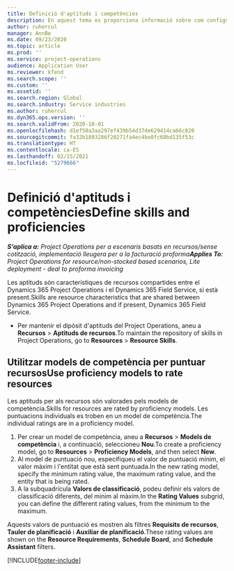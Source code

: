 ```yaml
---
title: Definició d'aptituds i competències
description: En aquest tema es proporciona informació sobre com configurar models de competència per puntuar recursos.
author: ruhercul
manager: AnnBe
ms.date: 09/23/2020
ms.topic: article
ms.prod: ''
ms.service: project-operations
audience: Application User
ms.reviewer: kfend
ms.search.scope: ''
ms.custom: ''
ms.assetid: ''
ms.search.region: Global
ms.search.industry: Service industries
ms.author: ruhercul
ms.dyn365.ops.version: ''
ms.search.validFrom: 2020-10-01
ms.openlocfilehash: d1ef50a3aa297ef439b54d37de629414ca66c820
ms.sourcegitcommit: fa32b1893286f20271fa4ec4be8fc68bd135f53c
ms.translationtype: HT
ms.contentlocale: ca-ES
ms.lasthandoff: 02/15/2021
ms.locfileid: "5279666"
---
```

# <a name="define-skills-and-proficiencies"></a><span data-ttu-id="8812f-103">Definició d'aptituds i competències</span><span class="sxs-lookup"><span data-stu-id="8812f-103">Define skills and proficiencies</span></span>

<span data-ttu-id="8812f-104">_**S'aplica a:** Project Operations per a escenaris basats en recursos/sense cotització, implementació lleugera per a la facturació proforma_</span><span class="sxs-lookup"><span data-stu-id="8812f-104">_**Applies To:** Project Operations for resource/non-stocked based scenarios, Lite deployment - deal to proforma invoicing_</span></span>

<span data-ttu-id="8812f-105">Les aptituds són característiques de recursos compartides entre el Dynamics 365 Project Operations i el Dynamics 365 Field Service, si està present.</span><span class="sxs-lookup"><span data-stu-id="8812f-105">Skills are resource characteristics that are shared between Dynamics 365 Project Operations and if present, Dynamics 365 Field Service.</span></span> 

- <span data-ttu-id="8812f-106">Per mantenir el dipòsit d'aptituds del Project Operations, aneu a **Recursos** \> **Aptituds de recursos**.</span><span class="sxs-lookup"><span data-stu-id="8812f-106">To maintain the repository of skills in Project Operations, go to **Resources** \> **Resource Skills**.</span></span> 

## <a name="use-proficiency-models-to-rate-resources"></a><span data-ttu-id="8812f-107">Utilitzar models de competència per puntuar recursos</span><span class="sxs-lookup"><span data-stu-id="8812f-107">Use proficiency models to rate resources</span></span>

<span data-ttu-id="8812f-108">Les aptituds per als recursos són valorades pels models de competència.</span><span class="sxs-lookup"><span data-stu-id="8812f-108">Skills for resources are rated by proficiency models.</span></span> <span data-ttu-id="8812f-109">Les puntuacions individuals es troben en un model de competència.</span><span class="sxs-lookup"><span data-stu-id="8812f-109">The individual ratings are in a proficiency model.</span></span> 

1. <span data-ttu-id="8812f-110">Per crear un model de competència, aneu a **Recursos** \> **Models de competència** i, a continuació, seleccioneu **Nou**.</span><span class="sxs-lookup"><span data-stu-id="8812f-110">To create a proficiency model, go to **Resources** \> **Proficiency Models**, and then select **New**.</span></span>
2. <span data-ttu-id="8812f-111">Al model de puntuació nou, especifiqueu el valor de puntuació mínim, el valor màxim i l'entitat que està sent puntuada.</span><span class="sxs-lookup"><span data-stu-id="8812f-111">In the new rating model, specify the minimum rating value, the maximum rating value, and the entity that is being rated.</span></span>
3. <span data-ttu-id="8812f-112">A la subquadrícula **Valors de classificació**, podeu definir els valors de classificació diferents, del mínim al màxim.</span><span class="sxs-lookup"><span data-stu-id="8812f-112">In the **Rating Values** subgrid, you can define the different rating values, from the minimum to the maximum.</span></span>


<span data-ttu-id="8812f-113">Aquests valors de puntuació es mostren als filtres **Requisits de recursos**, **Tauler de planificació** i **Auxiliar de planificació**.</span><span class="sxs-lookup"><span data-stu-id="8812f-113">These rating values are shown on the **Resource Requirements**, **Schedule Board**, and **Schedule Assistant** filters.</span></span>


[!INCLUDE[footer-include](../includes/footer-banner.md)]